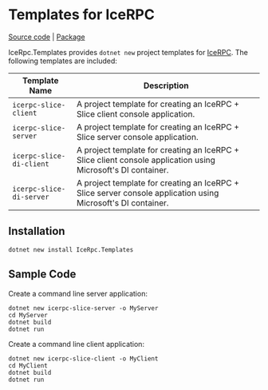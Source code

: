 # Templates for IceRPC

[Source code][source] | [Package][package]

IceRpc.Templates provides `dotnet new` project templates for [IceRPC][icerpc]. The following templates are included:

| Template Name            | Description                                                                                                  |
|--------------------------|--------------------------------------------------------------------------------------------------------------|
| `icerpc-slice-client`    | A project template for creating an IceRPC + Slice client console application.                                |
| `icerpc-slice-server`    | A project template for creating an IceRPC + Slice server console application.                                |
| `icerpc-slice-di-client` | A project template for creating an IceRPC + Slice client console application using Microsoft's DI container. |
| `icerpc-slice-di-server` | A project template for creating an IceRPC + Slice server console application using Microsoft's DI container. |

## Installation

``` shell
dotnet new install IceRpc.Templates
```

## Sample Code

Create a command line server application:

``` shell
dotnet new icerpc-slice-server -o MyServer
cd MyServer
dotnet build
dotnet run
```

Create a command line client application:

``` shell
dotnet new icerpc-slice-client -o MyClient
cd MyClient
dotnet build
dotnet run
```

[icerpc]: https://www.nuget.org/packages/IceRpc
[package]: https://www.nuget.org/packages/IceRpc.Templates
[source]: https://github.com/icerpc/icerpc-csharp/tree/0.1.x/src/IceRpc.Templates
